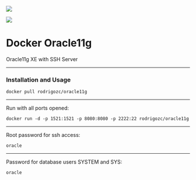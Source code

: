[![](https://images.microbadger.com/badges/image/rodrigozc/oracle11g.svg)](https://microbadger.com/images/rodrigozc/oracle11g "Get your own image badge on microbadger.com")

[![](https://images.microbadger.com/badges/version/rodrigozc/oracle11g.svg)](https://microbadger.com/images/rodrigozc/oracle11g "Get your own version badge on microbadger.com")

# Docker Oracle11g
Oracle11g XE with SSH Server

---------------------------------------
### Installation and Usage

    docker pull rodrigozc/oracle11g
---------------------------------------
Run with all ports opened:

    docker run -d -p 1521:1521 -p 8080:8080 -p 2222:22 rodrigozc/oracle11g
---------------------------------------
Root password for ssh access:

    oracle
---------------------------------------
Password for database users SYSTEM and SYS:

    oracle
